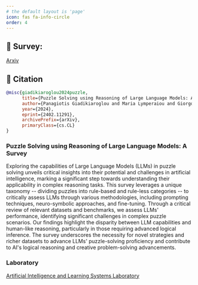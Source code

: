 ```yaml
---
# the default layout is 'page'
icon: fas fa-info-circle
order: 4
---
```



## 🔗 Survey: 
[Arxiv](https://arxiv.org/abs/2402.11291)


## 📝 Citation 
```bibtex
@misc{giadikiaroglou2024puzzle,
      title={Puzzle Solving using Reasoning of Large Language Models: A Survey}, 
      author={Panagiotis Giadikiaroglou and Maria Lymperaiou and Giorgos Filandrianos and Giorgos Stamou},
      year={2024},
      eprint={2402.11291},
      archivePrefix={arXiv},
      primaryClass={cs.CL}
}
```

### Puzzle Solving using Reasoning of Large Language Models: A Survey

Exploring the capabilities of Large Language Models (LLMs) in puzzle solving unveils critical insights into their potential and challenges in artificial intelligence, marking a significant step towards understanding their applicability in complex reasoning tasks. This survey leverages a unique taxonomy -- dividing puzzles into rule-based and rule-less categories -- to critically assess LLMs through various methodologies, including prompting techniques, neuro-symbolic approaches, and fine-tuning. Through a critical review of relevant datasets and benchmarks, we assess LLMs' performance, identifying significant challenges in complex puzzle scenarios. Our findings highlight the disparity between LLM capabilities and human-like reasoning, particularly in those requiring advanced logical inference. The survey underscores the necessity for novel strategies and richer datasets to advance LLMs' puzzle-solving proficiency and contribute to AI's logical reasoning and creative problem-solving advancements.

### Laboratory

[Artificial Intelligence and Learning Systems Laboratory](https://www.ails.ece.ntua.gr/)